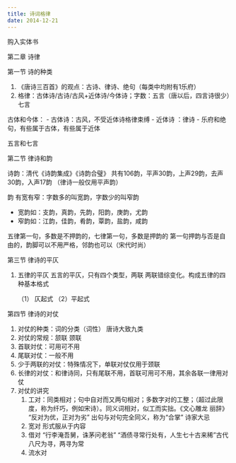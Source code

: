 ```yaml
---
title: 诗词格律
date: 2014-12-21
---
```


购入实体书

第二章 诗律

第一节 诗的种类

1. 《唐诗三百首》的观点：古诗、律诗、绝句（每类中均附有1乐府）
2. 格律：古体诗/古诗/古风+近体诗/今体诗；字数：五言（唐以后，四言诗很少）七言

古体和今体：
    - 古体诗：古风，不受近体诗格律束缚
    - 近体诗 ：律诗
    - 乐府和绝句，有些属于古体，有些属于近体

五言和七言

第二节 律诗和韵

诗韵：清代《诗韵集成》《诗韵合璧》
共有106韵，平声30韵，上声29韵，去声30韵，入声17韵
（律诗一般仅用平声韵）

韵 有宽有窄：字数多的叫宽韵，字数少的叫窄韵
- 宽韵如：支韵，真韵，先韵，阳韵，庚韵，尤韵
- 窄韵如：江韵，佳韵，肴韵，覃韵，盐韵，咸韵

五律第一句，多数是不押韵的，七律第一句，多数是押韵的
第一句押韵与否是自由的，韵脚可以不用严格，邻韵也可以（宋代时尚）

第三节 律诗的平仄

1. 五律的平仄
    五言的平仄，只有四个类型，两联
    两联错综变化。构成五律的四种基本格式

    （1） 仄起式
    （2）平起式



第四节 律诗的对仗

1. 对仗的种类：词的分类（词性） 唐诗大致九类
2. 对仗的常规：颔联 颈联
3. 首联対仗：可用可不用
4. 尾联对仗：一般不用
5. 少于两联的对仗：特殊情况下，单联对仗仅用于颈联
6. 长律的对仗：和律诗同，只有尾联不用，首联可用可不用，其余各联一律用对仗
7. 对仗的讲究
    1. 工对：同类相对；句中自对而又两句相对；多数字对的工整；（超过此限度，称为纤巧，例如宋诗）。同义词相对，似工而实拙。《文心雕龙 丽辞》 “反对为优，正对为劣” 出句与对句完全同义，称为“合掌” 诗家大忌
    2. 宽对 形式服从于内容
    3. 借对 “行李淹吾舅，诛茅问老翁” “酒债寻常行处有，人生七十古来稀”古代八尺为寻，两寻为常
    4. 流水对
